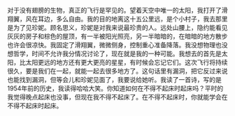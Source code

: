 对于没有翅膀的生物，真正的飞行是罕见的。望着天空中唯一的太阳，我打开了滑翔翼，风在耳边，多么自由。我的目的地离这十五公里远，是个小村子，我去那里是为了见珍妮。顾名思义，珍妮是对我来说最珍贵的人。远处山腰上，隐约能看见灰灰的房子和棕色的屋顶，有一半被阳光照亮，另一半暗暗的，在暗暗的地方散步也许会很凉快。我固定了滑翔翼，微微侧身，控制重心准备降落。我没想物理也没想哲学，时间不允许我分情况讨论了，现在就是我的一种可能。我想去的首先是太阳，比太阳更远的地方还有更大更亮的星星，有时候会忘记它们。这次飞行将持续很久，要是我们在一起，就能一起去很多地方了。这句话里有漏洞，把它反过来说也能找到漏洞，但等会儿和珍妮见面了，我要说给她听。我读了一首诗，写的是1954年前的历史，我读得哈哈大笑。你知道如何在不得不起床时起床吗？平时的我觉得晚点起床也没事，但现在我不得不起床了。在不得不起床时，你就能学会在不得不起床时起床。
